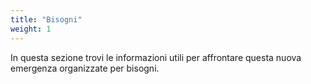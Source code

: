 ```yaml
---
title: "Bisogni"
weight: 1
---
```


In questa sezione trovi le informazioni utili per affrontare questa nuova emergenza organizzate per bisogni.
